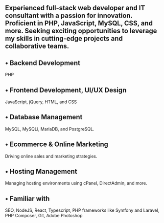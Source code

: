 
**Experienced full-stack web developer and IT consultant with a passion for innovation. Proficient in PHP, JavaScript, MySQL, CSS, and more. Seeking exciting opportunities to leverage my skills in cutting-edge projects and collaborative teams.**
---
## • Backend Development
  PHP
## • Frontend Development, UI/UX Design
  JavaScript, jQuery, HTML, and CSS
## • Database Management
  MySQL, MySQLi, MariaDB, and PostgreSQL.
## • Ecommerce & Online Marketing
  Driving online sales and marketing strategies.
## • Hosting Management
  Managing hosting environments using cPanel, DirectAdmin, and more.
## • Familiar with
  SEO, NodeJS, React, Typescript, PHP frameworks like Symfony and Laravel, PHP Composer, Git, Adobe Photoshop
